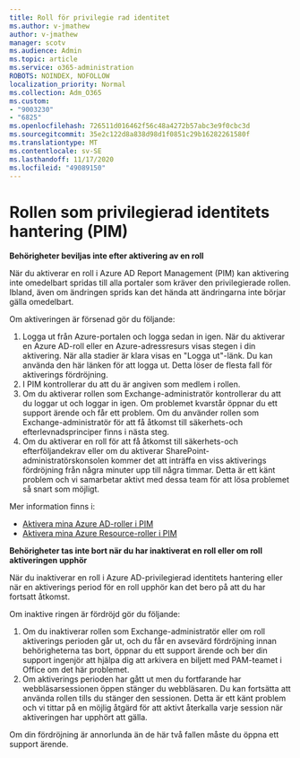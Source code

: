 ```yaml
---
title: Roll för privilegie rad identitet
ms.author: v-jmathew
author: v-jmathew
manager: scotv
ms.audience: Admin
ms.topic: article
ms.service: o365-administration
ROBOTS: NOINDEX, NOFOLLOW
localization_priority: Normal
ms.collection: Adm_O365
ms.custom:
- "9003230"
- "6825"
ms.openlocfilehash: 726511d016462f56c48a4272b57abc3e9f0cbc3d
ms.sourcegitcommit: 35e2c122d8a838d98d1f0851c29b16282261580f
ms.translationtype: MT
ms.contentlocale: sv-SE
ms.lasthandoff: 11/17/2020
ms.locfileid: "49089150"
---
```

# <a name="privileged-identity-managementpim-role"></a>Rollen som privilegierad identitets hantering (PIM)

**Behörigheter beviljas inte efter aktivering av en roll**

När du aktiverar en roll i Azure AD Report Management (PIM) kan aktivering inte omedelbart spridas till alla portaler som kräver den privilegierade rollen. Ibland, även om ändringen sprids kan det hända att ändringarna inte börjar gälla omedelbart.

Om aktiveringen är försenad gör du följande:

1. Logga ut från Azure-portalen och logga sedan in igen. När du aktiverar en Azure AD-roll eller en Azure-adressresurs visas stegen i din aktivering. När alla stadier är klara visas en "Logga ut"-länk. Du kan använda den här länken för att logga ut. Detta löser de flesta fall för aktiverings fördröjning.
2. I PIM kontrollerar du att du är angiven som medlem i rollen.
3. Om du aktiverar rollen som Exchange-administratör kontrollerar du att du loggar ut och loggar in igen. Om problemet kvarstår öppnar du ett support ärende och får ett problem. Om du använder rollen som Exchange-administratör för att få åtkomst till säkerhets-och efterlevnadsprinciper finns i nästa steg.
4. Om du aktiverar en roll för att få åtkomst till säkerhets-och efterföljandekrav eller om du aktiverar SharePoint-administratörskonsolen kommer det att inträffa en viss aktiverings fördröjning från några minuter upp till några timmar. Detta är ett känt problem och vi samarbetar aktivt med dessa team för att lösa problemet så snart som möjligt.

Mer information finns i:

- [Aktivera mina Azure AD-roller i PIM](https://docs.microsoft.com/azure/active-directory/privileged-identity-management/pim-how-to-activate-role?WT.mc_id=Portal-Microsoft_Azure_Support "https://docs.microsoft.com/azure/active-directory/privileged-identity-management/pim-how-to-activate-role?wt.mc_id=portal-microsoft_azure_support")
- [Aktivera mina Azure Resource-roller i PIM](https://docs.microsoft.com/azure/active-directory/privileged-identity-management/pim-resource-roles-activate-your-roles?WT.mc_id=Portal-Microsoft_Azure_Support "https://docs.microsoft.com/azure/active-directory/privileged-identity-management/pim-resource-roles-activate-your-roles?wt.mc_id=portal-microsoft_azure_support")

**Behörigheter tas inte bort när du har inaktiverat en roll eller om roll aktiveringen upphör**

När du inaktiverar en roll i Azure AD-privilegierad identitets hantering eller när en aktiverings period för en roll upphör kan det bero på att du har fortsatt åtkomst.

Om inaktive ringen är fördröjd gör du följande:

1. Om du inaktiverar rollen som Exchange-administratör eller om roll aktiverings perioden går ut, och du får en avsevärd fördröjning innan behörigheterna tas bort, öppnar du ett support ärende och ber din support ingenjör att hjälpa dig att arkivera en biljett med PAM-teamet i Office om det här problemet.
2. Om aktiverings perioden har gått ut men du fortfarande har webbläsarsessionen öppen stänger du webbläsaren. Du kan fortsätta att använda rollen tills du stänger den sessionen. Detta är ett känt problem och vi tittar på en möjlig åtgärd för att aktivt återkalla varje session när aktiveringen har upphört att gälla.

Om din fördröjning är annorlunda än de här två fallen måste du öppna ett support ärende.
